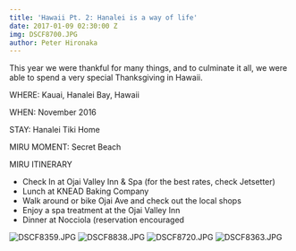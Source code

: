 ```yaml
---
title: 'Hawaii Pt. 2: Hanalei is a way of life'
date: 2017-01-09 02:30:00 Z
img: DSCF8700.JPG
author: Peter Hironaka
---
```


This year we were thankful for many things, and to culminate it all, we were able to spend a very special Thanksgiving in Hawaii.

WHERE: Kauai, Hanalei Bay, Hawaii

WHEN: November 2016

STAY: Hanalei Tiki Home

MIRU MOMENT: Secret Beach

MIRU ITINERARY

* Check In at Ojai Valley Inn & Spa (for the best rates, check Jetsetter)
* Lunch at KNEAD Baking Company
* Walk around or bike Ojai Ave and check out the local shops
* Enjoy a spa treatment at the Ojai Valley Inn
* Dinner at Nocciola (reservation encouraged

![DSCF8359.JPG](/uploads/DSCF8359.JPG)
![DSCF8838.JPG](/uploads/DSCF8838.JPG)
![DSCF8720.JPG](/uploads/DSCF8720.JPG)
![DSCF8363.JPG](/uploads/DSCF8363.JPG)
